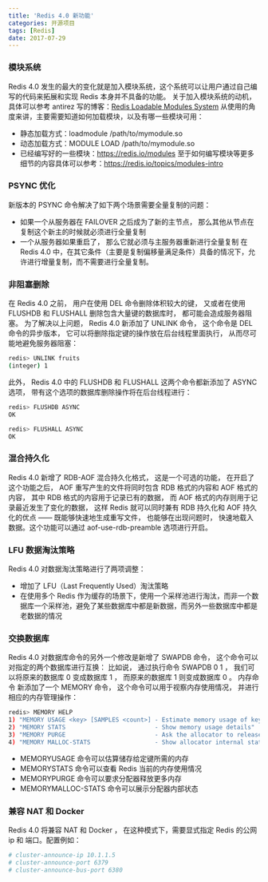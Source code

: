 ```yaml
---
title: 'Redis 4.0 新功能'
categories: 开源项目
tags: [Redis]
date: 2017-07-29
---
```


### 模块系统
Redis 4.0 发生的最大的变化就是加入模块系统，这个系统可以让用户通过自己编写的代码来拓展和实现 Redis 本身并不具备的功能。
关于加入模块系统的动机，具体可以参考 antirez 写的博客：[Redis Loadable Modules System](http://antirez.com/news/106)
从使用的角度来讲，主要需要知道如何加载模块，以及有哪一些模块可用：
- 静态加载方式：loadmodule /path/to/mymodule.so
- 动态加载方式：MODULE LOAD /path/to/mymodule.so
- 已经编写好的一些模块：https://redis.io/modules
至于如何编写模块等更多细节的内容具体可以参考：https://redis.io/topics/modules-intro

### PSYNC 优化
新版本的 PSYNC 命令解决了如下两个场景需要全量复制的问题：
- 如果一个从服务器在 FAILOVER 之后成为了新的主节点， 那么其他从节点在复制这个新主的时候就必须进行全量复制
- 一个从服务器如果重启了， 那么它就必须与主服务器重新进行全量复制
在 Redis 4.0 中，在其它条件（主要是复制偏移量满足条件）具备的情况下，允许进行增量复制，而不需要进行全量复制。

### 非阻塞删除
在 Redis 4.0 之前， 用户在使用 DEL 命令删除体积较大的键， 又或者在使用 FLUSHDB 和 FLUSHALL 删除包含大量键的数据库时， 都可能会造成服务器阻塞。
为了解决以上问题， Redis 4.0 新添加了 UNLINK 命令， 这个命令是 DEL 命令的异步版本， 它可以将删除指定键的操作放在后台线程里面执行， 从而尽可能地避免服务器阻塞：
```bash
redis> UNLINK fruits
(integer) 1
```

此外， Redis 4.0 中的 FLUSHDB 和 FLUSHALL 这两个命令都新添加了 ASYNC 选项， 带有这个选项的数据库删除操作将在后台线程进行：
```bash
redis> FLUSHDB ASYNC
OK

redis> FLUSHALL ASYNC
OK
```

### 混合持久化
Redis 4.0 新增了 RDB-AOF 混合持久化格式， 这是一个可选的功能， 在开启了这个功能之后， AOF 重写产生的文件将同时包含 RDB 格式的内容和 AOF 格式的内容， 其中 RDB 格式的内容用于记录已有的数据， 而 AOF 格式的内存则用于记录最近发生了变化的数据， 这样 Redis 就可以同时兼有 RDB 持久化和 AOF 持久化的优点 —— 既能够快速地生成重写文件， 也能够在出现问题时， 快速地载入数据。这个功能可以通过 aof-use-rdb-preamble 选项进行开启。

### LFU 数据淘汰策略
Redis 4.0 对数据淘汰策略进行了两项调整：
- 增加了 LFU（Last Frequently Used）淘汰策略
- 在使用多个 Redis 作为缓存的场景下，使用一个采样池进行淘汰，而非一个数据库一个采样池，避免了某些数据库中都是新数据，而另外一些数据库中都是老数据的情况

### 交换数据库
Redis 4.0 对数据库命令的另外一个修改是新增了 SWAPDB 命令， 这个命令可以对指定的两个数据库进行互换： 比如说， 通过执行命令 SWAPDB 0 1 ， 我们可以将原来的数据库 0 变成数据库 1 ， 而原来的数据库 1 则变成数据库 0 。
内存命令
新添加了一个 MEMORY 命令， 这个命令可以用于视察内存使用情况， 并进行相应的内存管理操作：
```bash
redis> MEMORY HELP
1) "MEMORY USAGE <key> [SAMPLES <count>] - Estimate memory usage of key"
2) "MEMORY STATS                         - Show memory usage details"
3) "MEMORY PURGE                         - Ask the allocator to release memory"
4) "MEMORY MALLOC-STATS                  - Show allocator internal stats"
```
- MEMORYUSAGE 命令可以估算储存给定键所需的内存
- MEMORYSTATS 命令可以查看 Redis 当前的内存使用情况
- MEMORYPURGE 命令可以要求分配器释放更多内存
- MEMORYMALLOC-STATS 命令可以展示分配器内部状态

### 兼容 NAT 和 Docker
Redis 4.0 将兼容 NAT 和 Docker ， 在这种模式下，需要显式指定 Redis 的公网 ip 和 端口。配置例如：
```bash
# cluster-announce-ip 10.1.1.5
# cluster-announce-port 6379
# cluster-announce-bus-port 6380
```
